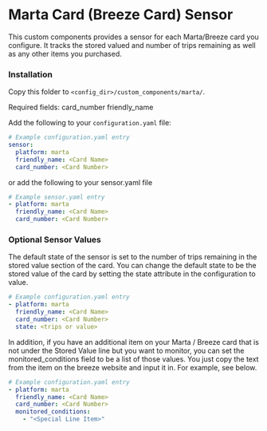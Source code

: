 # Marta Card (Breeze Card) Sensor

This custom components provides a sensor for each Marta/Breeze card you configure. It tracks the stored valued and number of trips remaining as well as any other items you purchased.

### Installation

Copy this folder to `<config_dir>/custom_components/marta/`.

Required fields:
card_number
friendly_name

Add the following to your `configuration.yaml` file:

```yaml
# Example configuration.yaml entry
sensor:
  platform: marta
  friendly_name: <Card Name>
  card_number: <Card Number>
```

or add the following to your sensor.yaml file

```yaml
# Example sensor.yaml entry
- platform: marta
  friendly_name: <Card Name>
  card_number: <Card Number>
```

### Optional Sensor Values
The default state of the sensor is set to the number of trips remaining in the stored value section of the card. You can change the default state to be the stored value of the card by setting the state attribute in the configuration to value.

```yaml
# Example configuration.yaml entry
- platform: marta
  friendly_name: <Card Name>
  card_number: <Card Number>
  state: <trips or value>
```

In addition, if you have an additional item on your Marta / Breeze card that is not under the Stored Value line but you want to monitor, you can set the monitored_conditions field to be a list of those values. You just copy the text from the item on the breeze website and input it in. For example, see below.

```yaml
# Example configuration.yaml entry
- platform: marta
  friendly_name: <Card Name>
  card_number: <Card Number>
  monitored_conditions:
    - "<Special Line Item>"
```
